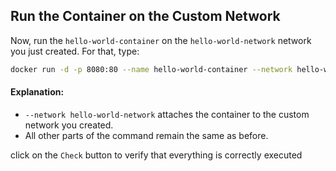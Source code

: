 ## Run the Container on the Custom Network

Now, run the ```hello-world-container``` on the ```hello-world-network``` network you just created.
For that, type:
```bash
docker run -d -p 8080:80 --name hello-world-container --network hello-world-network hello-world-image
```

#### Explanation:

- ```--network hello-world-network``` attaches the container to the custom network you created.
- All other parts of the command remain the same as before.


click on the ```Check``` button to verify that everything is correctly executed